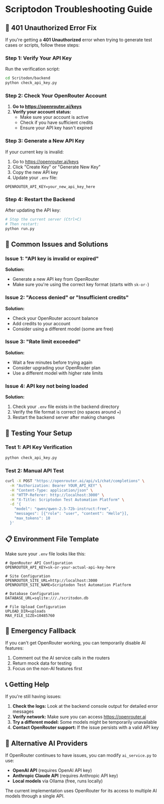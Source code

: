 # Scriptodon Troubleshooting Guide

## 🔴 401 Unauthorized Error Fix

If you're getting a **401 Unauthorized** error when trying to generate test cases or scripts, follow these steps:

### Step 1: Verify Your API Key

Run the verification script:
```bash
cd Scritodon/backend
python check_api_key.py
```

### Step 2: Check Your OpenRouter Account

1. **Go to https://openrouter.ai/keys**
2. **Verify your account status:**
   - Make sure your account is active
   - Check if you have sufficient credits
   - Ensure your API key hasn't expired

### Step 3: Generate a New API Key

If your current key is invalid:

1. Go to https://openrouter.ai/keys
2. Click "Create Key" or "Generate New Key"
3. Copy the new API key
4. Update your `.env` file:

```env
OPENROUTER_API_KEY=your_new_api_key_here
```

### Step 4: Restart the Backend

After updating the API key:
```bash
# Stop the current server (Ctrl+C)
# Then restart:
python run.py
```

## 🔧 Common Issues and Solutions

### Issue 1: "API key is invalid or expired"

**Solution:**
- Generate a new API key from OpenRouter
- Make sure you're using the correct key format (starts with `sk-or-`)

### Issue 2: "Access denied" or "Insufficient credits"

**Solution:**
- Check your OpenRouter account balance
- Add credits to your account
- Consider using a different model (some are free)

### Issue 3: "Rate limit exceeded"

**Solution:**
- Wait a few minutes before trying again
- Consider upgrading your OpenRouter plan
- Use a different model with higher rate limits

### Issue 4: API key not being loaded

**Solution:**
1. Check your `.env` file exists in the backend directory
2. Verify the file format is correct (no spaces around `=`)
3. Restart the backend server after making changes

## 🧪 Testing Your Setup

### Test 1: API Key Verification
```bash
python check_api_key.py
```

### Test 2: Manual API Test
```bash
curl -X POST "https://openrouter.ai/api/v1/chat/completions" \
  -H "Authorization: Bearer YOUR_API_KEY" \
  -H "Content-Type: application/json" \
  -H "HTTP-Referer: http://localhost:3000" \
  -H "X-Title: Scriptodon Test Automation Platform" \
  -d '{
    "model": "qwen/qwen-2.5-72b-instruct:free",
    "messages": [{"role": "user", "content": "Hello"}],
    "max_tokens": 10
  }'
```

## 📋 Environment File Template

Make sure your `.env` file looks like this:

```env
# OpenRouter API Configuration
OPENROUTER_API_KEY=sk-or-your-actual-api-key-here

# Site Configuration
OPENROUTER_SITE_URL=http://localhost:3000
OPENROUTER_SITE_NAME=Scriptodon Test Automation Platform

# Database Configuration
DATABASE_URL=sqlite:///./scritodon.db

# File Upload Configuration
UPLOAD_DIR=uploads
MAX_FILE_SIZE=10485760
```

## 🚨 Emergency Fallback

If you can't get OpenRouter working, you can temporarily disable AI features:

1. Comment out the AI service calls in the routers
2. Return mock data for testing
3. Focus on the non-AI features first

## 📞 Getting Help

If you're still having issues:

1. **Check the logs:** Look at the backend console output for detailed error messages
2. **Verify network:** Make sure you can access https://openrouter.ai
3. **Try a different model:** Some models might be temporarily unavailable
4. **Contact OpenRouter support:** If the issue persists with a valid API key

## 🔄 Alternative AI Providers

If OpenRouter continues to have issues, you can modify `ai_service.py` to use:

- **OpenAI API** (requires OpenAI API key)
- **Anthropic Claude API** (requires Anthropic API key)
- **Local models** via Ollama (free, runs locally)

The current implementation uses OpenRouter for its access to multiple AI models through a single API. 